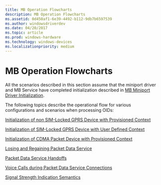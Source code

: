 ```yaml
---
title: MB Operation Flowcharts
description: MB Operation Flowcharts
ms.assetid: 0d450af1-6e39-4492-b112-9db7b6597539
ms.author: windowsdriverdev
ms.date: 04/20/2017
ms.topic: article
ms.prod: windows-hardware
ms.technology: windows-devices
ms.localizationpriority: medium
---
```


# MB Operation Flowcharts


All the scenarios described in this section assume that the miniport driver and MB Service have completed initialization described in [MB Miniport Driver Initialization](mb-miniport-driver-initialization.md).

The following topics describe the operational flow for various configurations and scenarios when processing OIDs:

[Initialization of non SIM-Locked GPRS Device with Provisioned Context](initialization-of-a-non-sim-locked-gprs-device-with-a-provisioned-cont.md)

[Initialization of SIM-Locked GPRS Device with User Defined Context](initialization-of-sim-locked-gprs-device-with-a-user-defined-context.md)

[Initialization of CDMA Packet Device with Provisioned Context](initialization-of-a-cdma-packet-device-with-a-provisioned-context.md)

[Losing and Regaining Packet Data Service](losing-and-regaining-packet-data-service.md)

[Packet Data Service Handoffs](packet-data-service-handoffs.md)

[Voice Calls during Packet Data Service Connections](voice-calls-during-packet-data-service-connections.md)

[Signal Strength Indication Semantics](signal-strength-indication-semantics.md)

 

 






